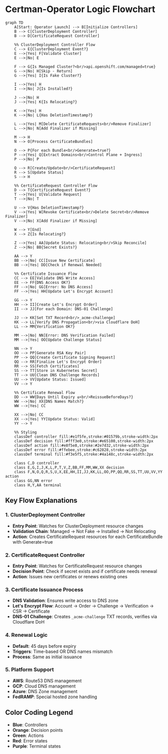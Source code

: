 # Certman-Operator Logic Flowchart

```mermaid
graph TD
    A[Start: Operator Launch] --> B[Initialize Controllers]
    B --> C[ClusterDeployment Controller]
    B --> D[CertificateRequest Controller]

    %% ClusterDeployment Controller Flow
    C --> E{ClusterDeployment Event?}
    E -->|Yes| F[Validate Cluster]
    E -->|No| E

    F --> G{Is Managed Cluster?<br/>api.openshift.com/managed=true}
    G -->|No| H[Skip - Return]
    G -->|Yes| I{Is Fake Cluster?}

    I -->|Yes| H
    I -->|No| J{Is Installed?}

    J -->|No| H
    J -->|Yes| K{Is Relocating?}

    K -->|Yes| H
    K -->|No| L{Has DeletionTimestamp?}

    L -->|Yes| M[Delete CertificateRequests<br/>Remove Finalizer]
    L -->|No| N[Add Finalizer if Missing]

    M --> H
    N --> O[Process CertificateBundles]

    O --> P{For each Bundle<br/>Generate=true?}
    P -->|Yes| Q[Extract Domains<br/>Control Plane + Ingress]
    P -->|No| P

    Q --> R[Create/Update<br/>CertificateRequest]
    R --> S[Update Status]
    S --> H

    %% CertificateRequest Controller Flow
    D --> T{CertificateRequest Event?}
    T -->|Yes| U[Validate Request]
    T -->|No| T

    U --> V{Has DeletionTimestamp?}
    V -->|Yes| W[Revoke Certificate<br/>Delete Secret<br/>Remove Finalizer]
    V -->|No| X[Add Finalizer if Missing]

    W --> Y[End]
    X --> Z{Is Relocating?}

    Z -->|Yes| AA[Update Status: Relocating<br/>Skip Reconcile]
    Z -->|No| BB{Secret Exists?}

    AA --> Y
    BB -->|No| CC[Issue New Certificate]
    BB -->|Yes| DD[Check if Renewal Needed]

    %% Certificate Issuance Flow
    CC --> EE[Validate DNS Write Access]
    EE --> FF{DNS Access OK?}
    FF -->|No| GG[Error: No DNS Access]
    FF -->|Yes| HH[Update Let's Encrypt Account]

    GG --> Y
    HH --> II[Create Let's Encrypt Order]
    II --> JJ[For each Domain: DNS-01 Challenge]

    JJ --> KK[Set TXT Record<br/>_acme-challenge]
    KK --> LL[Verify DNS Propagation<br/>via Cloudflare DoH]
    LL --> MM{Verification OK?}

    MM -->|No| NN[Error: DNS Verification Failed]
    MM -->|Yes| OO[Update Challenge Status]

    NN --> Y
    OO --> PP[Generate RSA Key Pair]
    PP --> QQ[Create Certificate Signing Request]
    QQ --> RR[Finalize Let's Encrypt Order]
    RR --> SS[Fetch Certificates]
    SS --> TT[Store in Kubernetes Secret]
    TT --> UU[Clean DNS Challenge Records]
    UU --> VV[Update Status: Issued]
    VV --> Y

    %% Certificate Renewal Flow
    DD --> WW{Days Until Expiry ≤<br/>ReissueBeforeDays?}
    WW -->|No| XX{DNS Names Match?}
    WW -->|Yes| CC

    XX -->|No| CC
    XX -->|Yes| YY[Update Status: Valid]
    YY --> Y

    %% Styling
    classDef controller fill:#e1f5fe,stroke:#01579b,stroke-width:2px
    classDef decision fill:#fff3e0,stroke:#e65100,stroke-width:2px
    classDef action fill:#e8f5e8,stroke:#2e7d32,stroke-width:2px
    classDef error fill:#ffebee,stroke:#c62828,stroke-width:2px
    classDef terminal fill:#f3e5f5,stroke:#4a148c,stroke-width:2px

    class C,D controller
    class E,G,I,J,K,L,P,T,V,Z,BB,FF,MM,WW,XX decision
    class F,N,O,Q,R,S,U,X,EE,HH,II,JJ,KK,LL,OO,PP,QQ,RR,SS,TT,UU,VV,YY action
    class GG,NN error
    class H,Y,AA terminal
```

## Key Flow Explanations

### 1. ClusterDeployment Controller
- **Entry Point**: Watches for ClusterDeployment resource changes
- **Validation Chain**: Managed → Not Fake → Installed → Not Relocating
- **Action**: Creates CertificateRequest resources for each CertificateBundle with Generate=true

### 2. CertificateRequest Controller
- **Entry Point**: Watches for CertificateRequest resource changes
- **Decision Point**: Check if secret exists and if certificate needs renewal
- **Action**: Issues new certificates or renews existing ones

### 3. Certificate Issuance Process
- **DNS Validation**: Ensures write access to DNS zone
- **Let's Encrypt Flow**: Account → Order → Challenge → Verification → CSR → Certificate
- **DNS-01 Challenge**: Creates `_acme-challenge` TXT records, verifies via Cloudflare DoH

### 4. Renewal Logic
- **Default**: 45 days before expiry
- **Triggers**: Time-based OR DNS names mismatch
- **Process**: Same as initial issuance

### 5. Platform Support
- **AWS**: Route53 DNS management
- **GCP**: Cloud DNS management
- **Azure**: DNS Zone management
- **FedRAMP**: Special hosted zone handling

## Color Coding Legend
- **Blue**: Controllers
- **Orange**: Decision points
- **Green**: Actions
- **Red**: Error states
- **Purple**: Terminal states